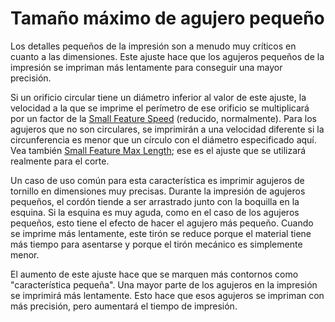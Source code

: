 Tamaño máximo de agujero pequeño
====
Los detalles pequeños de la impresión son a menudo muy críticos en cuanto a las dimensiones. Este ajuste hace que los agujeros pequeños de la impresión se impriman más lentamente para conseguir una mayor precisión.

Si un orificio circular tiene un diámetro inferior al valor de este ajuste, la velocidad a la que se imprime el perímetro de ese orificio se multiplicará por un factor de la [Small Feature Speed](small_feature_speed_factor.md) (reducido, normalmente). Para los agujeros que no son circulares, se imprimirán a una velocidad diferente si la circunferencia es menor que un círculo con el diámetro especificado aquí. Vea también [Small Feature Max Length](small_feature_max_length.md); ese es el ajuste que se utilizará realmente para el corte.

Un caso de uso común para esta característica es imprimir agujeros de tornillo en dimensiones muy precisas. Durante la impresión de agujeros pequeños, el cordón tiende a ser arrastrado junto con la boquilla en la esquina. Si la esquina es muy aguda, como en el caso de los agujeros pequeños, esto tiene el efecto de hacer el agujero más pequeño. Cuando se imprime más lentamente, este tirón se reduce porque el material tiene más tiempo para asentarse y porque el tirón mecánico es simplemente menor.

El aumento de este ajuste hace que se marquen más contornos como "característica pequeña". Una mayor parte de los agujeros en la impresión se imprimirá más lentamente. Esto hace que esos agujeros se impriman con más precisión, pero aumentará el tiempo de impresión.